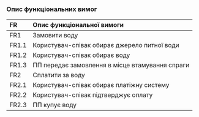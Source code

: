 ### Опис функціональних вимог

|FR|Опис функціональної вимоги|
|:-|:-|
|FR1|Замовити воду|
|FR1.1|Користувач-співак обирає джерело питної води|
|FR1.2|Користувач-співак обирає воду|
|FR1.3|ПП передає замовлення в місце втамування спраги|
|FR2|Сплатити за воду|
|FR2.1|Користувач-співак обирає платіжну систему|
|FR2.2|Користувач-співак підтверджує оплату|
|FR2.3|ПП купує воду|
